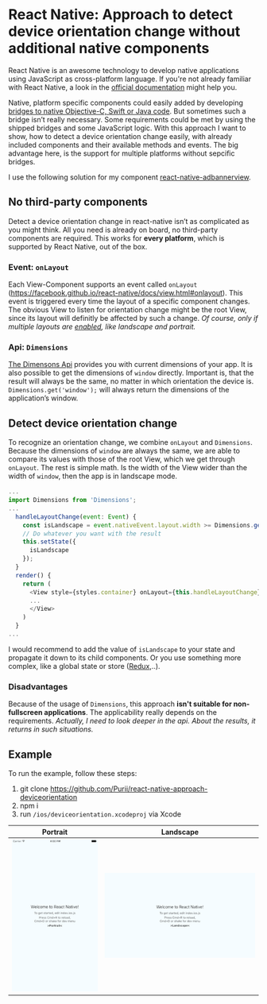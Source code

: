 # React Native: Approach to detect device orientation change without additional native components

React Native is an awesome technology to develop native applications using JavaScript as cross-platform language. If you're not already familiar with React Native, a look in the [official documentation](https://facebook.github.io/react-native/) might help you.

Native, platform specific components could easily added by developing [bridges to native Objective-C, Swift or Java code](https://facebook.github.io/react-native/docs/native-components-ios.html). But sometimes such a bridge isn’t really necessary. Some requirements could be met by using the shipped bridges and some JavaScript logic.
With this approach I want to show, how to detect a device orientation change easily, with already included components and their available methods and events. The big advantage here, is the support for multiple platforms without sepcific bridges.

I use the following solution for my component [react-native-adbannerview](https://github.com/Purii/react-native-adbannerview).

## No third-party components
Detect a device orientation change in react-native isn’t as complicated as you might think. All you need is already on board, no third-party components are required. This works for **every platform**, which is supported by React Native, out of the box.

### Event: `onLayout`
Each View-Component supports an event called `onLayout` (https://facebook.github.io/react-native/docs/view.html#onlayout). This event is triggered every time the layout of a specific component changes. The obvious View to listen for orientation change might be the root View, since its layout will definitly be affected by such a change.
*Of course, only if multiple layouts are [enabled](https://developer.apple.com/library/ios/technotes/tn2244/_index.html), like landscape and portrait.*

### Api: `Dimensions`
[The Dimensons Api](https://facebook.github.io/react-native/docs/dimensions.html#content) provides you with current dimensions of your app. It is also possible to get the dimensions of `window` directly. Important is, that the result will always be the same, no matter in which orientation the device is. `Dimensions.get('window');` will always return the dimensions of the application’s window.

## Detect device orientation change
To recognize an orientation change, we combine `onLayout` and `Dimensions`. Because the dimensions of `window` are always the same, we are able to compare its values with those of the root View, which we get through `onLayout`. The rest is simple math. Is the width of the View wider than the width of `window`, then the app is in landscape mode.

```javascript
...
import Dimensions from 'Dimensions';
...
  handleLayoutChange(event: Event) {
    const isLandscape = event.nativeEvent.layout.width >= Dimensions.get('window').width;
    // Do whatever you want with the result
    this.setState({
      isLandscape
    });
  }
  render() {
    return (
      <View style={styles.container} onLayout={this.handleLayoutChange}>
      ...
      </View>
    )
  }
...
```

I would recommend to add the value of `isLandscape` to your state and propagate it down to its child components. Or you use something more complex, like a global state or store ([Redux](https://github.com/rackt/redux),..).

### Disadvantages
Because of the usage of `Dimensions`, this approach **isn't suitable for non-fullscreen applications**. The applicability really depends on the requirements. *Actually, I need to look deeper in the api. About the results, it returns in such situations.* 

## Example
To run the example, follow these steps:

1. git clone https://github.com/Purii/react-native-approach-deviceorientation
2. npm i
3. run `/ios/deviceorientation.xcodeproj` via Xcode

| Portrait | Landscape |
| :------------: | :---------------: |
| ![](https://github.com/Purii/react-native-approach-deviceorientation/blob/master/assets/portrait.png) | ![](https://github.com/Purii/react-native-approach-deviceorientation/blob/master/assets/landscape.png) |
